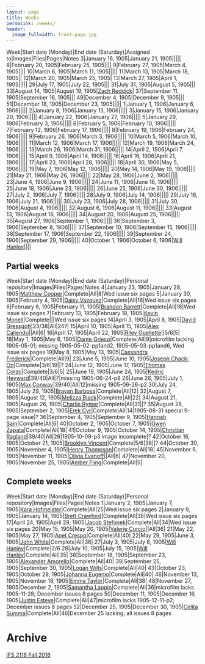 ```yaml
---
layout: page
title: Weeks
permalink: /weeks/
header:
  image_fullwidth: front-page.jpg
---
```

Week|Start date (Monday)|End date (Saturday)|Assigned to|Images|Files|Pages|Notes
3|January 16, 1905|January 21, 1905|||||
8|February 20, 1905|February 25, 1905||||
9|February 27, 1905|March 4, 1905||||
10|March 6, 1905|March 11, 1905|||||
11|March 13, 1905|March 18, 1905||
12|March 20, 1905|March 25, 1905|
13|March 27, 1905|April 1, 1905|||||
29|July 17, 1905|July 22, 1905|||
31|July 31, 1905|August 5, 1905|||
33|August 14, 1905|August 19, 1905|[Zach Reddick](https://github.com/znr13)|
37|September 11, 1905|September 16, 1905|||
49|December 4, 1905|December 9, 1905|||
51|December 18, 1905|December 23, 1905|||||
1|January 1, 1906|January 6, 1906|||||
2|January 8, 1906|January 13, 1906|||||
3|January 15, 1906|January 20, 1906|||||
4|January 22, 1906|January 27, 1906|||||
5|January 29, 1906|February 3, 1906|||||
6|February 5, 1906|February 10, 1906|||||
7|February 12, 1906|February 17, 1906|||||
8|February 19, 1906|February 24, 1906|||||
9|February 26, 1906|March 3, 1906|||||
10|March 5, 1906|March 10, 1906|||||
11|March 12, 1906|March 17, 1906|||||
12|March 19, 1906|March 24, 1906|||||
13|March 26, 1906|March 31, 1906|||||
14|April 2, 1906|April 7, 1906|||||
15|April 9, 1906|April 14, 1906|||||
16|April 16, 1906|April 21, 1906|||||
17|April 23, 1906|April 28, 1906|||||
18|April 30, 1906|May 5, 1906|||||
19|May 7, 1906|May 12, 1906|||||
20|May 14, 1906|May 19, 1906|||||
21|May 21, 1906|May 26, 1906|||||
22|May 28, 1906|June 2, 1906|||||
23|June 4, 1906|June 9, 1906|||||
24|June 11, 1906|June 16, 1906|||||
25|June 18, 1906|June 23, 1906|||||
26|June 25, 1906|June 30, 1906|||||
27|July 2, 1906|July 7, 1906|||||
28|July 9, 1906|July 14, 1906|||||
29|July 16, 1906|July 21, 1906|||||
30|July 23, 1906|July 28, 1906|||||
31|July 30, 1906|August 4, 1906|||||
32|August 6, 1906|August 11, 1906|||||
33|August 13, 1906|August 18, 1906|||||
34|August 20, 1906|August 25, 1906|||||
35|August 27, 1906|September 1, 1906|||||
36|September 3, 1906|September 8, 1906|||||
37|September 10, 1906|September 15, 1906|||||
38|September 17, 1906|September 22, 1906|||||
39|September 24, 1906|September 29, 1906|||||
40|October 1, 1906|October 6, 1906|[Will Hanley](https://github.com/whanley)||||

## Partial weeks

Week|Start date (Monday)|End date (Saturday)|Personal repository|Images|Files|Pages|Notes
4|January 23, 1905|January 28, 1905|[Matthew Cooper](https://github.com/Mic15b/dig-eg-gaz)|Complete|All|8|Wed issue six pages
5|January 30, 1905|February 4, 1905|[Daisy Vazquez](https://github.com/dvazquez703/dig-eg-gaz)|Complete|All|16|Wed issue six pages
6|February 6, 1905|February 11, 1905|[Brandon Barrett](https://github.com/bcb14g/dig-eg-gaz)|Complete|All|18|Wed issue six pages
7|February 13, 1905|February 18, 1905|[Kevin Monell](https://github.com/knm15e/dig-eg-gaz)|Complete|||Wed issue six pages
14|April 3, 1905|April 8, 1905|[David Gressgott](https://github.com/djdaviedave/dig-eg-gaz)|23/38|All|24?|
15|April 10, 1905|April 15, 1905|[Alex Caliendo](https://github.com/RGOODY3210/dig-eg-gaz)||All|6|
16|April 17, 1905|April 22, 1905|[Riley Ouellette](https://github.com/rouellette07/dig-eg-gaz)||5/6|5|
18|May 1, 1905|May 6, 1905|[Dante Grieco](https://github.com/dgg15/dig-eg-gaz)|Complete|All|9|microfilm lacking 1905-05-01; missing 1905-05-02-pp1and2, 1905-05-03-pp1and6, Wed issue six pages
19|May 8, 1905|May 13, 1905|[Cassandra Frederick](https://github.com/caf15b)|Complete|All|9|
23|June 5, 1905|June 10, 1905|[Joseph Chack-On](https://github.com/jochack/dig-eg-gaz)|Complete|3/6|19||?
24|June 12, 1905|June 17, 1905|[Thomas Corzo](https://github.com/ThomasC24)|Complete|3/6|5|
25|June 19, 1905|June 24, 1905|[Kedric Heyward](https://github.com/Kheyward/dig-eg-gaz)|39/40|All|7|missing 1905-06-24-p8
26|June 26, 1905|July 1, 1905|[Max Conway](https://github.com/maxconwayfsu/dig-eg-gaz)|39/40|All|12|missing 1905-06-26-p2
30|July 24, 1905|July 29, 1905|[Brayan Barbosa](https://github.com/brayanbar/dig-eg-gaz)|Complete|All|12|
32|August 7, 1905|August 12, 1905|[Melizza Black](https://github.com/MelizzaBlack/dig-eg-gaz)|Complete|All|22|
34|August 21, 1905|August 26, 1905|[Charlie Rymer](https://github.com/crymer)|Complete|All|31||?
35|August 28, 1905|September 2, 1905|[Erek Cyr](https://github.com/ErekCyr/dig-eg-gaz)|Complete|All|14|1905-08-31 special 9-page issue|?
36|September 4, 1905|September 9, 1905|[Hannah Sain](https://github.com/hds15b/dig-eg-gaz)|Complete|All|6|
40|October 2, 1905|October 7, 1905|[Gwen Zapata](https://github.com/Lionex/dig-eg-gaz)|Complete|All|18|
41|October 9, 1905|October 14, 1905|[Christian Ragland](https://github.com/christianragland/dig-eg-gaz)|39/40|All|26|1905-10-09-p3 image incomplete|?
42|October 16, 1905|October 21, 1905|[Brooklyn Vincent](https://github.com/bjv15/dig-eg-gaz)|Complete|5/6|38||?
44|October 30, 1905|November 4, 1905|[Henry Thompson](https://github.com/Hat15/Dig-eg-gaz)|Complete|All|18|
45|November 6, 1905|November 11, 1905|[Olivia Evanoff](https://github.com/oliviaevanoff)||All|6|
47|November 20, 1905|November 25, 1905|[Amber Fling](https://github.com/alf15c/dig-eg-gaz)|Complete|All|5|

## Complete weeks

Week|Start date (Monday)|End date (Saturday)|Personal repository|Images|Files|Pages|Notes
1|January 2, 1905|January 7, 1905|[Kara Hofmeister](https://github.com/karahofmeister)|Complete|All|25|Wed issue six pages
2|January 9, 1905|January 14, 1905|[Brett Crawford](https://github.com/wbc13)|Complete|All|38|Wed issue six pages
17|April 24, 1905|April 29, 1905|[Jacob Stefonek](https://github.com/JacobStefonek)|Complete|All|34|Wed issue six pages
20|May 15, 1905|May 20, 1905|[Valerie Curcio](https://github.com/valeriecurcio)||All|36|
21|May 22, 1905|May 27, 1905|[Anet Crespo](https://github.com/ac15at)|Complete|All|40|
22|May 29, 1905|June 3, 1905|[John White](https://github.com/jcw3)|Complete|All|36|
27|July 3, 1905|July 8, 1905|[Will Hanley](https://github.com/whanley)|Complete|2/6
28|July 10, 1905|July 15, 1905|[Will Hanley](https://github.com/whanley)|Complete|All|35|
38|September 18, 1905|September 23, 1905|[Alexander Amorello](https://github.com/AlexanderOlleroma)|Complete|All|40|
39|September 25, 1905|September 30, 1905|[Logan Wills](https://github.com/lcw16b)|Complete|All|40|
43|October 23, 1905|October 28, 1905|[Johanna Eugenio](https://github.com/jhannaeugenio)|Complete|All|40|
46|November 13, 1905|November 18, 1905|[Emma Taylor](https://github.com/ekt16)|Complete|All|38|
48|November 27, 1905|December 2, 1905|[Samantha Lappin](https://github.com/Fibinocci1123)|Complete|All|36|microfilm lacks 1905-11-28; December issues 8 pages
50|December 11, 1905|December 16, 1905|[Justin Esteve](https://github.com/jesteve3)|Complete|All|47|microfilm lacks 1905-12-11-p2; December issues 8 pages
52|December 25, 1905|December 30, 1905|[Celita Summa](https://github.com/CelitaS)|Complete|All|46|December 25 lacking; all issues 8 pages

# Archive
[IFS 2116 Fall 2016](https://dig-eg-gaz.github.io/weeks-fall-2016/)
